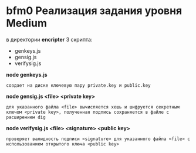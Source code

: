 # bfm0 Реализация задания уровня Medium

в директории **encripter** 3 скрипта:
 * genkeys.js
 * gensig.js
 * verifysig.js


**node genkeys.js**

`создает на диске ключевую пару private.key и public.key`
 

**node gensig.js \<file\> \<private key\>**

`для указанного файла <file> вычисляется хешь и шифруется секретным ключом <private key>, полученная подпись сохраняется в файле с расширением dig`


**node verifysig.js \<file\> \<signature\> \<public key\>**

`проверяет валидность подписи <signature> для указанного файла <file> с использованием открытого ключа <public key>`
